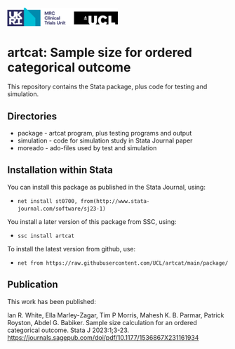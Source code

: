 <a href ="https://www.mrcctu.ucl.ac.uk/"><img src="MRCCTU_at_UCL_Logo.png" width="50%" /></a> 

# artcat: Sample size for ordered categorical outcome

This repository contains the Stata package, plus code for testing and simulation.
 
## Directories
* package - artcat program, plus testing programs and output
* simulation - code for simulation study in Stata Journal paper
* moreado - ado-files used by test and simulation

## Installation within Stata
You can install this package as published in the Stata Journal, using:
- `net install st0700, from(http://www.stata-journal.com/software/sj23-1)`

You install a later version of this package from SSC, using:
- `ssc install artcat`

To install the latest version from github, use:
- `net from https://raw.githubusercontent.com/UCL/artcat/main/package/`

## Publication
This work has been published:

Ian R. White, Ella Marley-Zagar, Tim P Morris, Mahesh K. B. Parmar, Patrick Royston, Abdel G. Babiker. Sample size calculation for an ordered categorical outcome. Stata J 2023:1;3-23.
https://journals.sagepub.com/doi/pdf/10.1177/1536867X231161934
